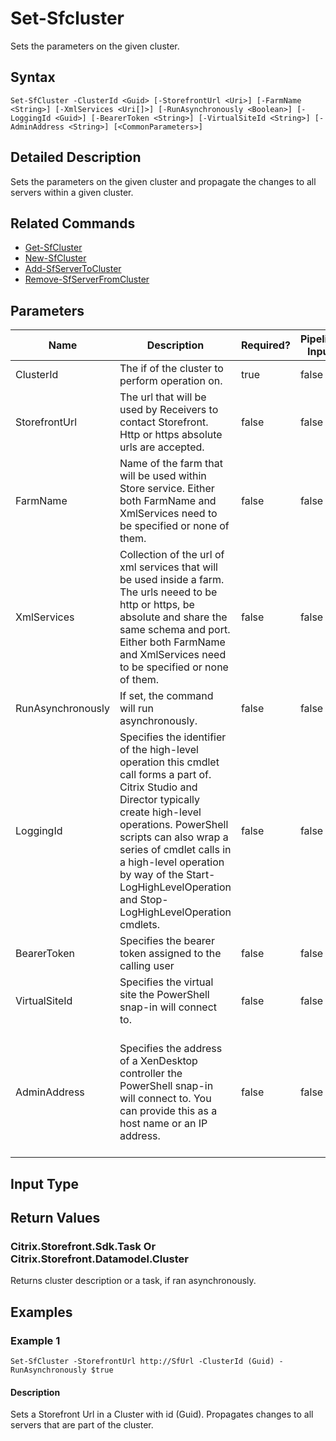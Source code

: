 ﻿
# Set-Sfcluster
Sets the parameters on the given cluster.
## Syntax
```
Set-SfCluster -ClusterId <Guid> [-StorefrontUrl <Uri>] [-FarmName <String>] [-XmlServices <Uri[]>] [-RunAsynchronously <Boolean>] [-LoggingId <Guid>] [-BearerToken <String>] [-VirtualSiteId <String>] [-AdminAddress <String>] [<CommonParameters>]
```
## Detailed Description
Sets the parameters on the given cluster and propagate the changes to all servers within a given cluster.


## Related Commands

* [Get-SfCluster](../Get-SfCluster/)
* [New-SfCluster](../New-SfCluster/)
* [Add-SfServerToCluster](../Add-SfServerToCluster/)
* [Remove-SfServerFromCluster](../Remove-SfServerFromCluster/)
## Parameters
| Name   | Description | Required? | Pipeline Input | Default Value |
| --- | --- | --- | --- | --- |
| ClusterId | The if of the cluster to perform operation on. | true | false |  |
| StorefrontUrl | The url that will be used by Receivers to contact Storefront. Http or https absolute urls are accepted. | false | false | Server name and http binding. |
| FarmName | Name of the farm that will be used within Store service.  Either both FarmName and XmlServices need to be specified or none of them. | false | false |  |
| XmlServices | Collection of the url of xml services that will be used inside a farm. The urls neeed to be http or https, be absolute and share the same schema and port.  Either both FarmName and XmlServices need to be specified or none of them. | false | false |  |
| RunAsynchronously | If set, the command will run asynchronously. | false | false | false |
| LoggingId | Specifies the identifier of the high-level operation this cmdlet call forms a part of. Citrix Studio and Director typically create high-level operations. PowerShell scripts can also wrap a series of cmdlet calls in a high-level operation by way of the Start-LogHighLevelOperation and Stop-LogHighLevelOperation cmdlets. | false | false |  |
| BearerToken | Specifies the bearer token assigned to the calling user | false | false |  |
| VirtualSiteId | Specifies the virtual site the PowerShell snap-in will connect to. | false | false |  |
| AdminAddress | Specifies the address of a XenDesktop controller the PowerShell snap-in will connect to. You can provide this as a host name or an IP address. | false | false | Localhost. Once a value is provided by any cmdlet, this value becomes the default. |

## Input Type

### 

## Return Values

### Citrix.Storefront.Sdk.Task Or Citrix.Storefront.Datamodel.Cluster
Returns cluster description or a task, if ran asynchronously.
## Examples

### Example 1
```
Set-SfCluster -StorefrontUrl http://SfUrl -ClusterId (Guid) -RunAsynchronously $true
```
#### Description
Sets a Storefront Url in a Cluster with id (Guid). Propagates changes to all servers that are part of the cluster.
